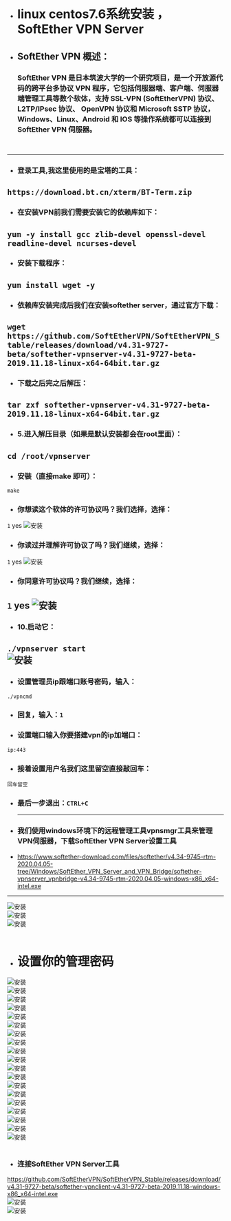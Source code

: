  * # linux centos7.6系统安装 ，SoftEther VPN Server
* ## SoftEther VPN 概述：
    ### SoftEther VPN 是日本筑波大学的一个研究项目，是一个开放源代码的跨平台多协议 VPN 程序，它包括伺服器端、客户端、伺服器端管理工具等数个软体，支持 SSL-VPN (SoftEtherVPN) 协议、 L2TP/IPsec 协议、 OpenVPN 协议和 Microsoft SSTP 协议，Windows、Linux、Android 和 IOS 等操作系统都可以连接到 SoftEther VPN 伺服器。
    <br>
---
 * ### 登录工具,我这里使用的是宝塔的工具：
```https://download.bt.cn/xterm/BT-Term.zip```
  ---
 * ### 在安装VPN前我们需要安装它的依赖库如下：
```yum -y install gcc zlib-devel openssl-devel readline-devel ncurses-devel```
  ---
 * ### 安装下载程序：
```yum install wget -y```
  ---
 * ### 依赖库安装完成后我们在安装softether server，通过官方下载：
```wget https://github.com/SoftEtherVPN/SoftEtherVPN_Stable/releases/download/v4.31-9727-beta/softether-vpnserver-v4.31-9727-beta-2019.11.18-linux-x64-64bit.tar.gz```
  ---
 * ### 下载之后完之后解压：
```tar zxf softether-vpnserver-v4.31-9727-beta-2019.11.18-linux-x64-64bit.tar.gz```
  ---
 * ### 5.进入解压目录（如果是默认安装都会在root里面）：
```cd /root/vpnserver```
 ---
 * ### 安裝（直接make 即可）：
```make```
 * ### 你想读这个软体的许可协议吗？我们选择，选择：
```1``` yes
     ![安装](/img/make1.jpg "安装")
 * ### 你读过并理解许可协议了吗？我们继续，选择：
```1``` yes
     ![安装](/img/make2.jpg "安装")
 * ### 你同意许可协议吗？我们继续，选择：
```1``` yes
     ![安装](/img/make3.jpg "安装")
  ---
 * ### 10.启动它：
```./vpnserver start```<br>
  ![安装](/img/start.jpg "安装")
  ---
 * ### 设置管理员ip跟端口账号密码，输入：
 ```./vpncmd```
 * ### 回复，输入：```1```
 * ### 设置端口输入你要搭建vpn的ip加端口：
 ```ip:443```
 * ### 接着设置用户名我们这里留空直接敲回车：
```回车留空```
 * ### 最后一步退出：```CTRL+C```
   ---
 * ### 我们使用windows环境下的远程管理工具vpnsmgr工具来管理VPN伺服器，下载SoftEther VPN Server设置工具
 * <https://www.softether-download.com/files/softether/v4.34-9745-rtm-2020.04.05-tree/Windows/SoftEther_VPN_Server_and_VPN_Bridge/softether-vpnserver_vpnbridge-v4.34-9745-rtm-2020.04.05-windows-x86_x64-intel.exe>
  ---
![安装](/img/1.jpg "安装")<br>
![安装](/img/2.jpg "安装")<br>
![安装](/img/3.png "安装")<br><br>
 * # 设置你的管理密码<br>
![安装](/img/4.jpg "安装")<br>
![安装](/img/5.jpg "安装")<br>
![安装](/img/6.jpg "安装")<br>
![安装](/img/7.jpg "安装")<br>
![安装](/img/8.jpg "安装")<br>
![安装](/img/9.jpg "安装")<br>
![安装](/img/10.jpg "安装")<br>
![安装](/img/11.jpg "安装")<br>
![安装](/img/12.jpg "安装")<br>
![安装](/img/13.jpg "安装")<br>
![安装](/img/14.jpg "安装")<br>
![安装](/img/15.jpg "安装")<br>
![安装](/img/16.jpg "安装")<br>
![安装](/img/17.jpg "安装")<br>
![安装](/img/18.jpg "安装")<br>
![安装](/img/19.jpg "安装")<br>
![安装](/img/20.jpg "安装")<br>
![安装](/img/21.jpg "安装")<br>
![安装](/img/22.jpg "安装")<br><br>
 * ### 连接SoftEther VPN Server工具
<https://github.com/SoftEtherVPN/SoftEtherVPN_Stable/releases/download/v4.31-9727-beta/softether-vpnclient-v4.31-9727-beta-2019.11.18-windows-x86_x64-intel.exe><br>
![安装](/img/pcok.jpg "安装")<br>
![安装](/img/sjok.jpg "安装")<br>
